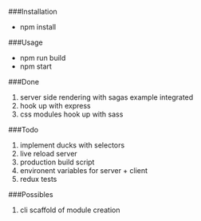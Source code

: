 ###Installation
-  npm install

###Usage
-  npm run build
-  npm start

###Done
1. server side rendering with sagas example integrated
2. hook up with express
3. css modules hook up with sass

###Todo
1. implement ducks with selectors
2. live reload server
3. production build script
4. environent variables for server + client
5. redux tests

###Possibles
1. cli scaffold of module creation

